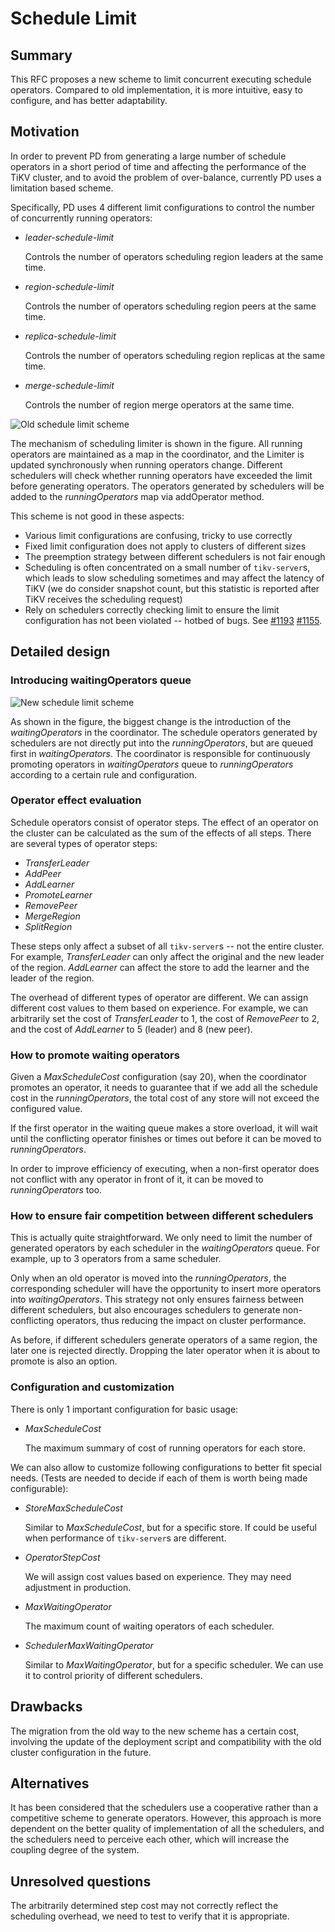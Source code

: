 # Schedule Limit

## Summary

This RFC proposes a new scheme to limit concurrent executing schedule
operators. Compared to old implementation, it is more intuitive, easy to
configure, and has better adaptability.

## Motivation

In order to prevent PD from generating a large number of schedule operators in
a short period of time and affecting the performance of the TiKV cluster, and
to avoid the problem of over-balance, currently PD uses a limitation based
scheme.

Specifically, PD uses 4 different limit configurations to control the number of
concurrently running operators:

* _leader-schedule-limit_

    Controls the number of operators scheduling region leaders at the same
    time.

* _region-schedule-limit_

    Controls the number of operators scheduling region peers at the same time.

* _replica-schedule-limit_

    Controls the number of operators scheduling region replicas at the same
    time.

* _merge-schedule-limit_

    Controls the number of region merge operators at the same time.

![Old schedule limit scheme](../media/schedule-limit-old.png)

The mechanism of scheduling limiter is shown in the figure. All running
operators are maintained as a map in the coordinator, and the Limiter is
updated synchronously when running operators change. Different schedulers will
check whether running operators have exceeded the limit before generating
operators. The operators generated by schedulers will be added to the
_runningOperators_ map via addOperator method.

This scheme is not good in these aspects:

* Various limit configurations are confusing, tricky to use correctly
* Fixed limit configuration does not apply to clusters of different sizes
* The preemption strategy between different schedulers is not fair enough
* Scheduling is often concentrated on a small number of `tikv-server`s, which
  leads to slow scheduling sometimes and may affect the latency of TiKV (we do
  consider snapshot count, but this statistic is reported after TiKV receives
  the scheduling request)
* Rely on schedulers correctly checking limit to ensure the limit configuration
  has not been violated -- hotbed of bugs. See
  [#1193](https://github.com/pingcap/pd/pull/1193)
  [#1155](https://github.com/pingcap/pd/pull/1155).

## Detailed design

### Introducing waitingOperators queue

![New schedule limit scheme](../media/schedule-limit-new.png)

As shown in the figure, the biggest change is the introduction of the
_waitingOperators_ in the coordinator. The schedule operators generated by
schedulers are not directly put into the _runningOperators_, but are queued
first in _waitingOperators_. The coordinator is responsible for continuously
promoting operators in _waitingOperators_ queue to _runningOperators_ according
to a certain rule and configuration.

### Operator effect evaluation

Schedule operators consist of operator steps. The effect of an operator on the
cluster can be calculated as the sum of the effects of all steps. There are
several types of operator steps:

* _TransferLeader_
* _AddPeer_
* _AddLearner_
* _PromoteLearner_
* _RemovePeer_
* _MergeRegion_
* _SplitRegion_

These steps only affect a subset of all `tikv-server`s -- not the
entire cluster. For example, _TransferLeader_ can only affect the original and
the new leader of the region. _AddLearner_ can affect the store to add the
learner and the leader of the region.

The overhead of different types of operator are different. We can
assign different cost values to them based on experience. For example, we can
arbitrarily set the cost of _TransferLeader_ to 1, the cost of _RemovePeer_ to
2, and the cost of _AddLearner_ to 5 (leader) and 8 (new peer).

### How to promote waiting operators

Given a _MaxScheduleCost_ configuration (say 20), when the coordinator promotes
an operator, it needs to guarantee that if we add all the schedule cost in the
_runningOperators_, the total cost of any store will not exceed the configured
value.

If the first operator in the waiting queue makes a store overload, it will wait
until the conflicting operator finishes or times out before it can be moved to
_runningOperators_.

In order to improve efficiency of executing, when a non-first operator does not
conflict with any operator in front of it, it can be moved to
_runningOperators_ too.

### How to ensure fair competition between different schedulers

This is actually quite straightforward. We only need to limit the number of
generated operators by each scheduler in the _waitingOperators_ queue. For
example, up to 3 operators from a same scheduler.

Only when an old operator is moved into the _runningOperators_, the
corresponding scheduler will have the opportunity to insert more operators into
_waitingOperators_. This strategy not only ensures fairness between different
schedulers, but also encourages schedulers to generate non-conflicting
operators, thus reducing the impact on cluster performance.

As before, if different schedulers generate operators of a same region, the
later one is rejected directly. Dropping the later operator when it is about
to promote is also an option.

### Configuration and customization

There is only 1 important configuration for basic usage:

* _MaxScheduleCost_

    The maximum summary of cost of running operators for each store.

We can also allow to customize following configurations to better fit special
needs. (Tests are needed to decide if each of them is worth being made
configurable):

* _StoreMaxScheduleCost_

    Similar to _MaxScheduleCost_, but for a specific store. If could be useful
    when performance of `tikv-server`s are different.

* _OperatorStepCost_

    We will assign cost values based on experience. They may need adjustment
    in production.

* _MaxWaitingOperator_

    The maximum count of waiting operators of each scheduler.

* _SchedulerMaxWaitingOperator_

    Similar to _MaxWaitingOperator_, but for a specific scheduler. We can use
    it to control priority of different schedulers.

## Drawbacks

The migration from the old way to the new scheme has a certain cost, involving
the update of the deployment script and compatibility with the old cluster
configuration in the future.

## Alternatives

It has been considered that the schedulers use a cooperative rather than a
competitive scheme to generate operators. However, this approach is more
dependent on the better quality of implementation of all the schedulers, and
the schedulers need to perceive each other, which will increase the coupling
degree of the system.

## Unresolved questions

The arbitrarily determined step cost may not correctly reflect the scheduling
overhead, we need to test to verify that it is appropriate.
